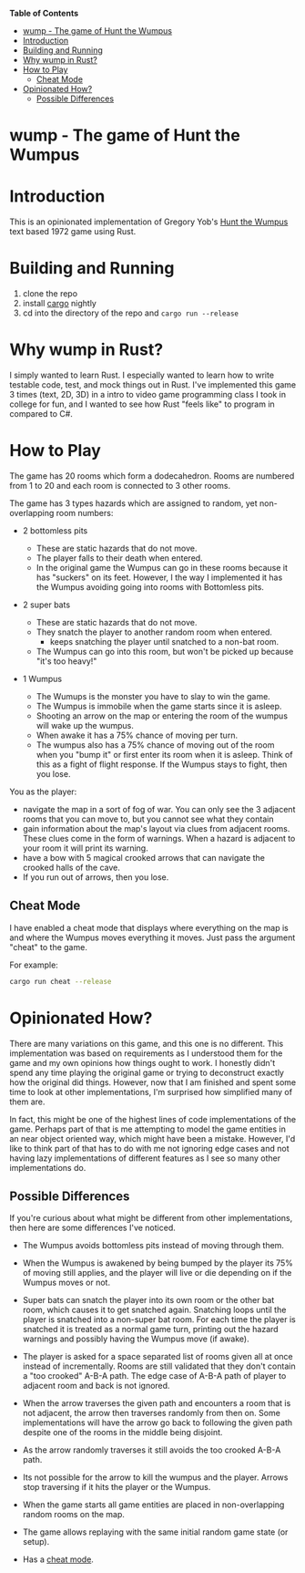 <!-- markdown-toc start - Don't edit this section. Run M-x markdown-toc-refresh-toc -->
**Table of Contents**

- [wump - The game of Hunt the Wumpus](#wump---the-game-of-hunt-the-wumpus)
- [Introduction](#introduction)
- [Building and Running](#building-and-running)
- [Why wump in Rust?](#why-wump-in-rust)
- [How to Play](#how-to-play)
    - [Cheat Mode](#cheat-mode)
- [Opinionated How?](#opinionated-how)
    - [Possible Differences](#possible-differences)

<!-- markdown-toc end -->

# wump - The game of Hunt the Wumpus

# Introduction

This is an opinionated implementation of Gregory Yob's [Hunt the
Wumpus](https://en.wikipedia.org/wiki/Hunt_the_Wumpus) text based 1972 game
using Rust.

# Building and Running

1. clone the repo
2. install [cargo](https://crates.io/) nightly
3. cd into the directory of the repo and `cargo run --release`

# Why wump in Rust?

I simply wanted to learn Rust. I especially wanted to learn how to write
testable code, test, and mock things out in Rust. I've implemented this game 3
times (text, 2D, 3D) in a intro to video game programming class I took in
college for fun, and I wanted to see how Rust "feels like" to program in
compared to C#.

# How to Play

The game has 20 rooms which form a dodecahedron. Rooms are numbered from 1 to 20
and each room is connected to 3 other rooms.

The game has 3 types hazards which are assigned to random, yet non-overlapping
room numbers:

- 2 bottomless pits
  - These are static hazards that do not move.
  - The player falls to their death when entered.
  - In the original game the Wumpus can go in these rooms because it has
    "suckers" on its feet. However, I the way I implemented it has the Wumpus
    avoiding going into rooms with Bottomless pits.

- 2 super bats
  - These are static hazards that do not move.
  - They snatch the player to another random room when entered.
    - keeps snatching the player until snatched to a non-bat room.
  - The Wumpus can go into this room, but won't be picked up because "it's too
    heavy!"

- 1 Wumpus
  - The Wumups is the monster you have to slay to win the game.
  - The Wumpus is immobile when the game starts since it is asleep.
  - Shooting an arrow on the map or entering the room of the wumpus will wake up
    the wumpus.
  - When awake it has a 75% chance of moving per turn.
  - The wumpus also has a 75% chance of moving out of the room when you "bump
    it" or first enter its room when it is asleep. Think of this as a fight of
    flight response. If the Wumpus stays to fight, then you lose.

You as the player:

- navigate the map in a sort of fog of war. You can only see the 3 adjacent
  rooms that you can move to, but you cannot see what they contain
- gain information about the map's layout via clues from adjacent rooms. These
  clues come in the form of warnings. When a hazard is adjacent to your room it
  will print its warning.
- have a bow with 5 magical crooked arrows that can navigate the crooked halls
  of the cave.
- If you run out of arrows, then you lose.

## Cheat Mode

I have enabled a cheat mode that displays where everything on the map is and
where the Wumpus moves everything it moves. Just pass the argument "cheat" to
the game.

For example:

```bash
cargo run cheat --release
```

# Opinionated How?

There are many variations on this game, and this one is no different. This
implementation was based on requirements as I understood them for the game and
my own opinions how things ought to work. I honestly didn't spend any time
playing the original game or trying to deconstruct exactly how the original did
things. However, now that I am finished and spent some time to look at other
implementations, I'm surprised how simplified many of them are.

In fact, this might be one of the highest lines of code implementations of the
game. Perhaps part of that is me attempting to model the game entities in an
near object oriented way, which might have been a mistake. However, I'd like to
think part of that has to do with me not ignoring edge cases and not having lazy
implementations of different features as I see so many other implementations do.

## Possible Differences

If you're curious about what might be different from other implementations, then
here are some differences I've noticed.

- The Wumpus avoids bottomless pits instead of moving through them.

- When the Wumpus is awakened by being bumped by the player its 75% of moving
  still applies, and the player will live or die depending on if the Wumpus
  moves or not.

- Super bats can snatch the player into its own room or the other bat room,
  which causes it to get snatched again. Snatching loops until the player is
  snatched into a non-super bat room. For each time the player is snatched it is
  treated as a normal game turn, printing out the hazard warnings and possibly
  having the Wumpus move (if awake).

- The player is asked for a space separated list of rooms given all at once
  instead of incrementally. Rooms are still validated that they don't contain a
  "too crooked" A-B-A path. The edge case of A-B-A path of player to adjacent
  room and back is not ignored.

- When the arrow traverses the given path and encounters a room that is not
  adjacent, the arrow then traverses randomly from then on. Some implementations
  will have the arrow go back to following the given path despite one of the
  rooms in the middle being disjoint.

- As the arrow randomly traverses it still avoids the too crooked A-B-A path.

- Its not possible for the arrow to kill the wumpus and the player. Arrows stop
  traversing if it hits the player or the Wumpus.

- When the game starts all game entities are placed in non-overlapping random
  rooms on the map.
  
- The game allows replaying with the same initial random game state (or setup).

- Has a [cheat mode](#cheat-mode).
